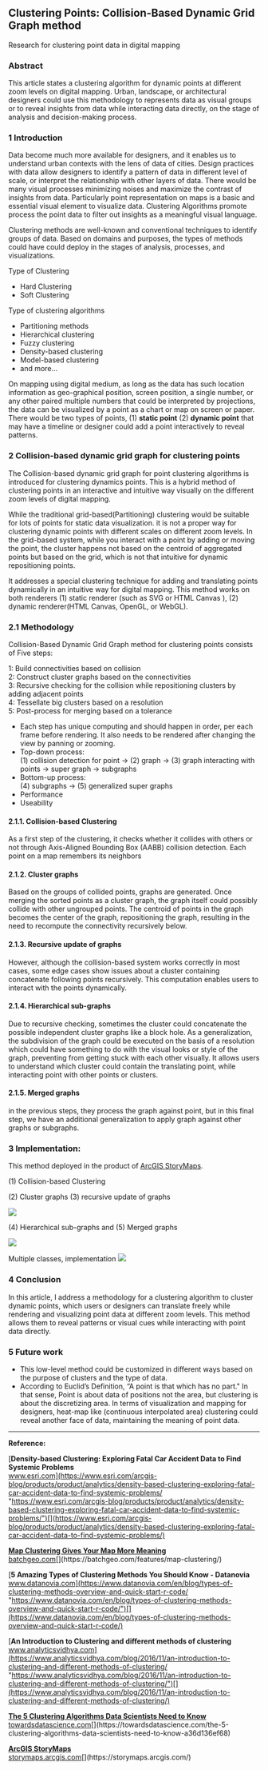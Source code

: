 
## Clustering Points: Collision-Based Dynamic Grid Graph method
Research for clustering point data in digital mapping

### **Abstract**

This article states a clustering algorithm for dynamic points at different zoom levels on digital mapping. Urban, landscape, or architectural designers could use this methodology to represents data as visual groups or to reveal insights from data while interacting data directly, on the stage of analysis and decision-making process.

### **1 Introduction**

Data become much more available for designers, and it enables us to understand urban contexts with the lens of data of cities. Design practices with data allow designers to identify a pattern of data in different level of scale, or interpret the relationship with other layers of data. There would be many visual processes minimizing noises and maximize the contrast of insights from data. Particularly point representation on maps is a basic and essential visual element to visualize data. Clustering Algorithms promote process the point data to filter out insights as a meaningful visual language.

Clustering methods are well-known and conventional techniques to identify groups of data. Based on domains and purposes, the types of methods could have could deploy in the stages of analysis, processes, and visualizations.

Type of Clustering

*   Hard Clustering
*   Soft Clustering

Type of clustering algorithms

*   Partitioning methods
*   Hierarchical clustering
*   Fuzzy clustering
*   Density-based clustering
*   Model-based clustering
*   and more…

On mapping using digital medium, as long as the data has such location information as geo-graphical position, screen position, a single number, or any other paired multiple numbers that could be interpreted by projections, the data can be visualized by a point as a chart or map on screen or paper. There would be two types of points, (1) **static point** (2) **dynamic point** that may have a timeline or designer could add a point interactively to reveal patterns.

### 2 Collision-based dynamic grid graph for clustering points

The Collision-based dynamic grid graph for point clustering algorithms is introduced for clustering dynamics points. This is a hybrid method of clustering points in an interactive and intuitive way visually on the different zoom levels of digital mapping.

While the traditional grid-based(Partitioning) clustering would be suitable for lots of points for static data visualization. it is not a proper way for clustering dynamic points with different scales on different zoom levels. In the grid-based system, while you interact with a point by adding or moving the point, the cluster happens not based on the centroid of aggregated points but based on the grid, which is not that intuitive for dynamic repositioning points.

It addresses a special clustering technique for adding and translating points dynamically in an intuitive way for digital mapping. This method works on both renderers (1) static renderer (such as SVG or HTML Canvas ), (2) dynamic renderer(HTML Canvas, OpenGL, or WebGL).

### **2.1 Methodology**

Collision-Based Dynamic Grid Graph method for clustering points consists of Five steps:

1: Build connectivities based on collision  
2: Construct cluster graphs based on the connectivities  
3: Recursive checking for the collision while repositioning clusters by adding adjacent points  
4: Tessellate big clusters based on a resolution  
5: Post-process for merging based on a tolerance

*   Each step has unique computing and should happen in order, per each frame before rendering. It also needs to be rendered after changing the view by panning or zooming.
*   Top-down process:   
    (1) collision detection for point → (2) graph → (3) graph interacting with points → super graph → subgraphs
*   Bottom-up process:   
    (4) subgraphs → (5) generalized super graphs
*   Performance
*   Useability

#### **2.1.1. Collision-based Clustering**

As a first step of the clustering, it checks whether it collides with others or not through Axis-Aligned Bounding Box (AABB) collision detection. Each point on a map remembers its neighbors

#### **2.1.2. Cluster graphs**

Based on the groups of collided points, graphs are generated. Once merging the sorted points as a cluster graph, the graph itself could possibly collide with other ungrouped points. The centroid of points in the graph becomes the center of the graph, repositioning the graph, resulting in the need to recompute the connectivity recursively below.

#### **2.1.3. R**ecursive update of graphs

However, although the collision-based system works correctly in most cases, some edge cases show issues about a cluster containing concatenate following points recursively. This computation enables users to interact with the points dynamically.

#### **2.1.4. Hierarchical sub-graphs**

Due to recursive checking, sometimes the cluster could concatenate the possible independent cluster graphs like a block hole. As a generalization, the subdivision of the graph could be executed on the basis of a resolution which could have something to do with the visual looks or style of the graph, preventing from getting stuck with each other visually. It allows users to understand which cluster could contain the translating point, while interacting point with other points or clusters.

#### 2.1.5. Merged graphs

in the previous steps, they process the graph against point, but in this final step, we have an additional generalization to apply graph against other graphs or subgraphs.

### **3 Implementation:**

This method deployed in the product of [ArcGIS StoryMaps](https://storymaps.arcgis.com/).

(1) Collision-based Clustering

(2) Cluster graphs (3) recursive update of graphs

![](./img/Lecture%20Clustering%20Points%20Collision%20Based%20Dynamic%20Grid%20Graph%20method_01.gif)

(4) Hierarchical sub-graphs and (5) Merged graphs

![](./img/Lecture%20Clustering%20Points%20Collision%20Based%20Dynamic%20Grid%20Graph%20method_02.gif)

Multiple classes, implementation
![](./img/Lecture%20Clustering%20Points%20Collision%20Based%20Dynamic%20Grid%20Graph%20method_03.gif)

### **4 Conclusion**

In this article, I address a methodology for a clustering algorithm to cluster dynamic points, which users or designers can translate freely while rendering and visualizing point data at different zoom levels. This method allows them to reveal patterns or visual cues while interacting with point data directly.

### **5 Future work**

*   This low-level method could be customized in different ways based on the purpose of clusters and the type of data.
*   According to Euclid’s Definition, “A point is that which has no part." In that sense, Point is about data of positions not the area, but clustering is about the discretizing area. In terms of visualization and mapping for designers, heat-map like (continuous interpolated area) clustering could reveal another face of data, maintaining the meaning of point data.

-----

**Reference:**

[**Density-based Clustering: Exploring Fatal Car Accident Data to Find Systemic Problems**  
www.esri.com](https://www.esri.com/arcgis-blog/products/product/analytics/density-based-clustering-exploring-fatal-car-accident-data-to-find-systemic-problems/ "https://www.esri.com/arcgis-blog/products/product/analytics/density-based-clustering-exploring-fatal-car-accident-data-to-find-systemic-problems/")[](https://www.esri.com/arcgis-blog/products/product/analytics/density-based-clustering-exploring-fatal-car-accident-data-to-find-systemic-problems/)

[**Map Clustering Gives Your Map More Meaning**  
batchgeo.com](https://batchgeo.com/features/map-clustering/ "https://batchgeo.com/features/map-clustering/")[](https://batchgeo.com/features/map-clustering/)

[**5 Amazing Types of Clustering Methods You Should Know - Datanovia**  
www.datanovia.com](https://www.datanovia.com/en/blog/types-of-clustering-methods-overview-and-quick-start-r-code/ "https://www.datanovia.com/en/blog/types-of-clustering-methods-overview-and-quick-start-r-code/")[](https://www.datanovia.com/en/blog/types-of-clustering-methods-overview-and-quick-start-r-code/)

[**An Introduction to Clustering and different methods of clustering**  
www.analyticsvidhya.com](https://www.analyticsvidhya.com/blog/2016/11/an-introduction-to-clustering-and-different-methods-of-clustering/ "https://www.analyticsvidhya.com/blog/2016/11/an-introduction-to-clustering-and-different-methods-of-clustering/")[](https://www.analyticsvidhya.com/blog/2016/11/an-introduction-to-clustering-and-different-methods-of-clustering/)

[**The 5 Clustering Algorithms Data Scientists Need to Know**  
towardsdatascience.com](https://towardsdatascience.com/the-5-clustering-algorithms-data-scientists-need-to-know-a36d136ef68 "https://towardsdatascience.com/the-5-clustering-algorithms-data-scientists-need-to-know-a36d136ef68")[](https://towardsdatascience.com/the-5-clustering-algorithms-data-scientists-need-to-know-a36d136ef68)

[**ArcGIS StoryMaps**  
storymaps.arcgis.com](https://storymaps.arcgis.com/ "https://storymaps.arcgis.com/")[](https://storymaps.arcgis.com/)